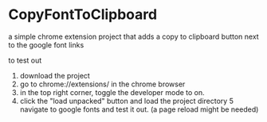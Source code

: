 # CopyFontToClipboard
a simple chrome extension project that adds a copy to clipboard button next to the google font links

to test out
1. download the project
2. go to chrome://extensions/ in the chrome browser
3. in the top right corner, toggle the developer mode to on.
4. click the "load unpacked" button and load the project directory
5 navigate to google fonts and test it out. (a page reload might be needed)

